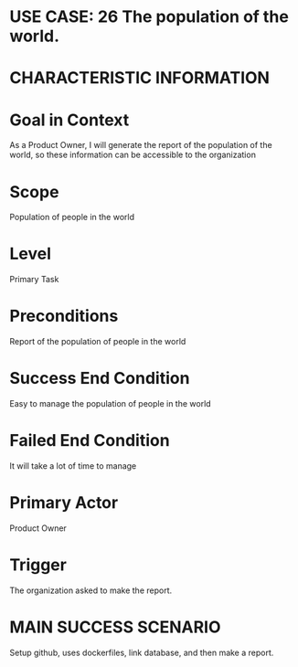# USE CASE: 26 The population of the world.
# CHARACTERISTIC INFORMATION

# Goal in Context
As a Product Owner, I will generate the report of the population of the world, so these information can be accessible to the organization

# Scope
Population of people in the world

# Level
Primary Task

# Preconditions
Report of the population of people in the world

# Success End Condition
Easy to manage the population of people in the world

# Failed End Condition
It will take a lot of time to manage

# Primary Actor
Product Owner

# Trigger
The organization asked to make the report.

# MAIN SUCCESS SCENARIO
Setup github, uses dockerfiles, link database, and then make a report.
